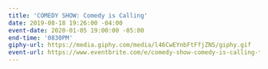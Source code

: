 ```yaml
---
title: 'COMEDY SHOW: Comedy is Calling'
date: 2019-08-18 19:26:00 -04:00
event-date: 2020-01-05 19:00:00 -05:00
end-time: '0830PM'
giphy-url: https://media.giphy.com/media/l46CwEYnbFtFfjZNS/giphy.gif
event-url: https://www.eventbrite.com/e/comedy-show-comedy-is-calling-tickets-87037400207
---
```


